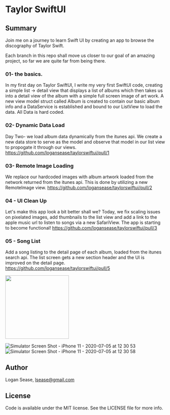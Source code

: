 # Taylor SwiftUI

## Summary
Join me on a journey to learn Swift UI by creating an app to browse the discography of Taylor Swift.

Each branch in this repo shall move us closer to our goal of an amazing project, so far we are quite far from being there.

### 01- the basics.
In my first day on Taylor SwiftUI, I write my very first SwiftUI code, creating a simple list -> detail view that displays a list of albums which then takes us into a detail view of the album with a simple full screen image of art work.
A new view model struct called Album is created to contain our basic album info and a DataService is established and bound to our ListView to load the data.
All Data is hard coded.

### 02- Dynamic Data Load
Day Two- we load album data dynamically from the itunes api. We create a new data store to serve as the model and observe that model in our list view to propogate it through our views. 
https://github.com/logansease/taylorswiftui/pull/1

### 03- Remote Image Loading
We replace our hardcoded images with album artwork loaded from the network returned from the itunes api.
This is done by utilizing a new RemoteImage view.
https://github.com/logansease/taylorswiftui/pull/2

### 04 - UI Clean Up
Let's make this app look a bit better shall we? Today, we fix scaling issues on pixelated images, add thumbnails to the list view and add a link to the apple music url to listen to songs via a new SafariView. 
The app is starting to become functional!
https://github.com/logansease/taylorswiftui/pull/3

### 05 - Song List
Add a song listing to the detail page of each album, loaded from the itunes search api.
The list screen gets a new section header and the UI is improved on the detail page.
https://github.com/logansease/taylorswiftui/pull/5

<img src="https://user-images.githubusercontent.com/1085547/86537332-66708280-bebc-11ea-876e-0cdda2a5c92a.png" data-canonical-src="https://user-images.githubusercontent.com/1085547/86537332-66708280-bebc-11ea-876e-0cdda2a5c92a.png" width="200"/>

![Simulator Screen Shot - iPhone 11 - 2020-07-05 at 12 30 53](https://user-images.githubusercontent.com/1085547/86537332-66708280-bebc-11ea-876e-0cdda2a5c92a.png)
![Simulator Screen Shot - iPhone 11 - 2020-07-05 at 12 30 58](https://user-images.githubusercontent.com/1085547/86537335-68d2dc80-bebc-11ea-9dc6-668904e6871f.png)




## Author

Logan Sease, lsease@gmail.com

## License

Code is available under the MIT license. See the LICENSE file for more info.
